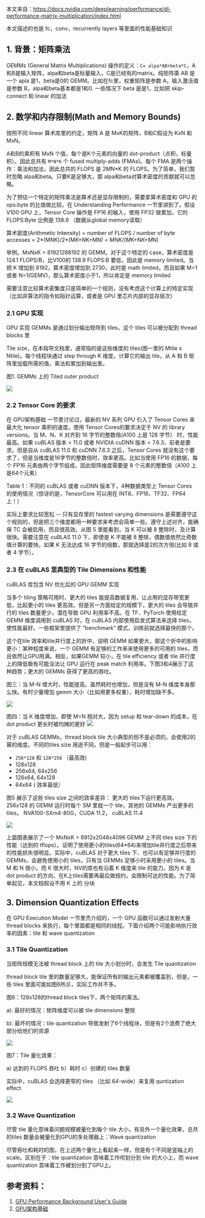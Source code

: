 本文来自：https://docs.nvidia.com/deeplearning/performance/dl-performance-matrix-multiplication/index.html

本文描述的也是 fc，conv，recurrently layers 等里面的性能基础知识

## 1. 背景：矩阵乘法

GEMMs (General Matrix Multiplications) 操作的定义：`C= alpa*AB+beta*C`，A和B是输入矩阵，alpa和beta是标量输入，C是已经有的matrix。纯矩阵乘 AB 是一个 apla 是1，beta是0的 GEMM。比如在fc里，权重矩阵是参数 A，输入激活值是参数 B，alpa和beta基本都是1和0. 一些情况下 beta 是是1，比如把 skip-connect 和 linear 的加法

## 2. 数学和内存限制(Math and Memory Bounds)
按照不同 linear 算术库里的约定，矩阵 A 是 MxK的矩阵，B和C假设为 KxN 和 MxN。

A和B的乘积有 MxN 个值，每个是K个元素的向量的 dot-product（点积，标量积）。因此总共有 `M*N*K` 个 fused multiply-adds (FMAs)。每个 FMA 是两个操作：乘法和加法，因此总共的 FLOPS 是 2*M*N*K 的 FLOPS。为了简单，我们暂时忽略 alpa和beta。只要K是足够大，那 alpa和beta对算术密度的贡献就可以忽略。

为了预估一个特定的矩阵乘法是算术还是显存限制的，需要拿算术密度和 GPU 的 ops:byte 的比值做比较，在 Understanding Performance 一节里讲到了。假设 V100 GPU 上，Tensor Core 操作是 FP16 的输入，使用 FP32 做累加，它的 FLOPS:Byte 比例是 138.9 （数据从global memory读取）

算术密度(Arithmetic Intensity) = number of FLOPS / number of byte accesses = 2*(M*N*K)/2*(M*K+N*K+M*N) = MNK/(M*K+N*K+M*N)

举例，MxNxK = 8192*128*8192 的 GEMM。对于这个特定的 case，算术密度是 124.1 FLOPS/B，比V100的 138.9 FLOPS:B 要低，因此是 memory limited。当把 K 增加到 8192，算术密度增加到 2730，此时是 math limited。而且如果 M=1 或者 N=1(GEMV)，那么算术密度小于1，所以肯定是 memory limited

需要注意比较算术密集度只是简单的一个规则，没有考虑这个计算上的特定实现（比如非算法的指令如指针运算，或者是 GPU 里芯片内部的显存层次）

### 2.1 GPU 实现
GPU 实现 GEMMs 是通过划分输出矩阵到 tiles，这个 tiles 可以被分配到 thread blocks 里

Tile size，在本指导文档里，通常指的是这些维度的 tiles(图一里的 Mtile x Ntile)。每个线程块通过 step through K 维度，计算它的输出 tile，从 A 和 B 矩阵里加载所需的值，乘法和累加到输出里。

图1. GEMMs 上的 Tiled outer product

![](imgs/tiled-outer-product-gemms.png)

### 2.2 Tensor Core 的要求
在 GPU架构基础 一节里讨论过，最新的 NV 系列 GPU 引入了 Tensor Cores 来最大化 tensor 乘积的速度。使用 Tensor Cores的要求决定于 NV 的 library versions。当 M、N、K 对齐到 16 字节的整数倍(A100 上是 128 字节） 时，性能最高。如果 cuBLAS 版本 < 11.0 或者 NVIDIA cuDNN 版本 < 7.6.3，前者是要求。但是自从 cuBLAS 11.0 和 cuDNN 7.6.3 之后，Tensor Cores 就没有这个要求了，但是当维度是16字节的整数倍时，效率更高。比如当使用 FP16 的数据，每个 FP16 元素由两个字节组成，因此矩阵维度需要是 8 个元素的整数倍（A100 上是64个元素）

Table 1：不同的 cuBLAS 或者 cuDNN 版本下，4种数据类型上 Tensor Cores 的使用情况（惊讶的是，TensorCore 可以用在 INT8、FP16、TF32、FP64 上！）

实际上要求比较宽松 -- 只有显存里的 fastest varying dimensions 是需要遵守这个规则的，但是把三个维度都用一种要求来考虑会简单一些。遵守上述对齐，能确保 TC 会被启用，而且很高效。从图 5 里能看到，当 K 可以被 8 整除时，及计算很快。需要注意在 cuBLAS 11.0 下，即使是 K 不能被 8 整除，偶数值依然比奇数值计算的要快。如果 K 无法达成 16 字节的倍数，那就选择是2的次方倍(比如 8 或者 4 字节）。

### 2.3 在 cuBLAS 里典型的 Tile Dimensions 和性能
cuBLAS 库包含 NV 优化后的 GPU GEMM 实现

当多个 tiling 策略可用时，更大的 tiles 能提高数据复用，让占用的显存带宽更低，比起更小的 tiles 更高效。但是另一方面给定的规模下，更大的 tiles 会导致并行的 tiles 数量更少，潜在导致 GPU 利用率不高。在 TF、PyTorch 使用给定 GEMM 维度调用到 cuBLAS 时，在 cuBLAS 内部使用启发式算法来选择 tiles，使性能最好。一些框架里提供了 ”benchmark“ 模式，训练前就选择最快的那个。

这个在tile 效率和tile并行度上的折中，说明 GEMM 如果更大，那这个折中的影响更小：某种程度来说，一个 GEMM 有足够的工作来来使用更多的可用的 tiles，而且依然让GPU用满。相反，如果GEMM 较小，在 tile efficiency 或者 tile 并行度上的降低极有可能没法让 GPU 运行在 peak match 利用率。下图3和4展示了这种趋势；更大的 GEMMs 获得了更高的吞吐。

图三：当 M-N 增大时，性能提高。虽然耗时也增加，但是没有 M-N 维度本身那么快。有时少量增加 gemm 大小（比如用更多权重），耗时增加缺不多。

![](imgs/duration-tflops-nt-gemm-k-4096.png)

图四：当 K 维度增加，即使 M=N 相对大，因为 setup 和 tear-down 的成本，在dot product 更长时被均摊的更好
![](imgs/duration-tflops-nt-gemm-m-n-4096.png)

对于 cuBLAS GEMMs，thread block tile 大小典型的但不是必须的，会使用2的幂的维度。不同的tiles size 用途不同，但是一般起步可以用：

* `256*128` 和 `128*256` （最高效)
* 128x128
* 256x64, 64x256
* 128x64, 64x128
* 64x64 ( 效率最低）

图5 展示了这些 tiles size 之间的效率差异： 更大的 tiles下运行更高效。256x128 的 GEMM 运行时每个 SM 里就一个 tile，其他的 GEMMs 产出更多的 tiles。
NVA100-SXm4-80G，CUDA 11.2， cuBLAS 11.4

![](imgs/nt-gemm-tile-sizes.png)

上面图表展示了一个 MxNxK = 6912x2048x4096 GEMM 上不同 tiles size 下的性能（达到的 tflops）。证明了使用更小的tiles(64*64)来增加tile并行度之后带来的性能损失很明显。实际中，cuBLAS 对于更大 tiles 下、也可以有足够并行度的 GEMMs，会避免使用小的 tiles，只有当 GEMMs 足够小时采用更小的 tiles。当 M 和 N 很小，而 K 很大时，NV的库也有沿着 K 维度来 tile 的能力。因为 K 是dot product 的方向，在K上tiles需要再最后做规约，会限制可达的性能。为了简单起见，本文档假设不用 K 上的 分块

## 3. Dimension Quantization Effects
在 GPU Execution Model 一节里杰介绍的，一个 GPU 函数可以通过发射大量 thread blocks 来执行，每个里面都是相同的线程。下面介绍两个可能影响执行效率的因素：tile 和 wave quantization

### 3.1 Tile Quantization
当矩阵规模无法被 thread block 上的 tile 大小划分时，会发生 Tile quantization

thread block tile 里的数量足够大，能保证所有的输出元素都被覆盖到，但是，一些 tiles 里面可能如图6所示，实际工作并不多。

图6：128x128的thread block tiles下，两个矩阵的乘法。

a): 最好的情况：矩阵维度可以被 tile dimensions 整除

b): 最坏的情况：tile quantization 导致发射了6个线程块，但是有2个浪费了绝大部分给他们的资源

![](imgs/matrix-dimension-tile-sizes.png)

图7：Tile 量化效果：

a) 达到的 FLOPS 吞吐
b）耗时
c）创建的 tiles 数量

实际中，cuBLAS 会选择更窄的 tiles （比如 64-wide）来复用 quntization effect

![](imgs/tile-quantization-effect-example.png)

### 3.2 Wave Quantization
尽管 tile 量化意味着问题规模被量化到每个 tile 大小，有另外一个量化效果，总共的tiles 数量会被量化到GPU的多处理器上：Wave quantization

尽管吞吐和耗时的图，在上述两个量化上看起来一样，但是有个不同是竖轴上的scale。区别在于：tile quantization 意味着工作呗划分到 tile 的大小上，而 wave quantization 意味着工作被划分到了GPU上。


## 参考资料：
1. [GPU Performance Background User's Guide](https://docs.nvidia.com/deeplearning/performance/dl-performance-gpu-background/index.html#understand-perf)
2. [GPU架构基础](https://docs.nvidia.com/deeplearning/performance/dl-performance-gpu-background/index.html#gpu-arch)
